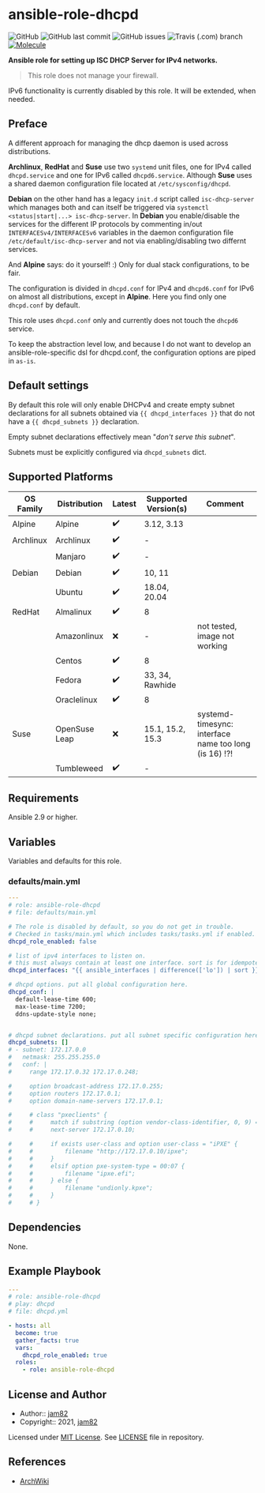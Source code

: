 # ansible-role-dhcpd

![GitHub](https://img.shields.io/github/license/jam82/ansible-role-dhcpd) ![GitHub last commit](https://img.shields.io/github/last-commit/jam82/ansible-role-dhcpd) ![GitHub issues](https://img.shields.io/github/issues-raw/jam82/ansible-role-dhcpd) ![Travis (.com) branch](https://img.shields.io/travis/com/jam82/ansible-role-dhcpd/main?label=travis) [![Molecule](https://github.com/jam82/ansible-role-dhcpd/actions/workflows/molecule.yml/badge.svg)](https://github.com/jam82/ansible-role-dhcpd/actions/workflows/molecule.yml)

**Ansible role for setting up ISC DHCP Server for IPv4 networks.**

> This role does not manage your firewall.

IPv6 functionality is currently disabled by this role.
It will be extended, when needed.

## Preface

A different approach for managing the dhcp daemon is used across distributions.

**Archlinux**, **RedHat** and **Suse** use two `systemd` unit files,
one for IPv4 called `dhcpd.service` and one for IPv6 called `dhcpd6.service`.
Although **Suse** uses a shared daemon configuration file located at
`/etc/sysconfig/dhcpd`.

**Debian** on the other hand has a legacy `init.d` script called
`isc-dhcp-server` which manages both and can itself be triggered via
`systemctl <status|start|...> isc-dhcp-server`. In **Debian** you enable/disable
the services for the different IP protocols by commenting
in/out `INTERFACESv4/INTERFACESv6` variables
in the daemon configuration file `/etc/default/isc-dhcp-server` and
not via enabling/disabling two differnt services.

And **Alpine** says: do it yourself! :)
Only for dual stack configurations, to be fair.

The configuration is divided in `dhcpd.conf` for IPv4
and `dhcpd6.conf` for IPv6 on almost all distributions,
except in **Alpine**. Here you find only one `dhcpd.conf` by default.

This role uses `dhcpd.conf` only and currently does not touch the `dhcpd6` service.

To keep the abstraction level low, and because I do not want to develop an
ansible-role-specific dsl for dhcpd.conf, the configuration options are piped in `as-is`.

## Default settings

By default this role will only enable DHCPv4 and create empty subnet
declarations for all subnets obtained via `{{ dhcpd_interfaces }}` that do not
have a `{{ dhcpd_subnets }}` declaration.

Empty subnet declarations effectively mean "*don't serve this subnet*".

Subnets must be explicitly configured via `dhcpd_subnets` dict.

## Supported Platforms

| OS Family | Distribution  | Latest | Supported Version(s) | Comment |
|-----------|---------------|--------|----------------------|---------|
| Alpine    | Alpine        | :heavy_check_mark: | 3.12, 3.13 | |
| Archlinux | Archlinux     | :heavy_check_mark: | - | |
|           | Manjaro       | :heavy_check_mark: | - | |
| Debian    | Debian        | :heavy_check_mark: | 10, 11 | |
|           | Ubuntu        | :heavy_check_mark: | 18.04, 20.04 | |
| RedHat    | Almalinux     | :heavy_check_mark: | 8 | |
|           | Amazonlinux   | :x: | - | not tested, image not working |
|           | Centos        | :heavy_check_mark: | 8 | |
|           | Fedora        | :heavy_check_mark: | 33, 34, Rawhide | |
|           | Oraclelinux   | :heavy_check_mark: | 8 | |
| Suse      | OpenSuse Leap | :x: | 15.1, 15.2, 15.3 | systemd-timesync: interface name too long (is 16) !?! |
|           | Tumbleweed    | :heavy_check_mark: | - | |

## Requirements

Ansible 2.9 or higher.

## Variables

Variables and defaults for this role.

### defaults/main.yml

```yaml
---
# role: ansible-role-dhcpd
# file: defaults/main.yml

# The role is disabled by default, so you do not get in trouble.
# Checked in tasks/main.yml which includes tasks/tasks.yml if enabled.
dhcpd_role_enabled: false

# list of ipv4 interfaces to listen on.
# this must always contain at least one interface. sort is for idempotence.
dhcpd_interfaces: "{{ ansible_interfaces | difference(['lo']) | sort }}"

# dhcpd options. put all global configuration here.
dhcpd_conf: |
  default-lease-time 600;
  max-lease-time 7200;
  ddns-update-style none;


# dhcpd subnet declarations. put all subnet specific configuration here.
dhcpd_subnets: []
# - subnet: 172.17.0.0
#   netmask: 255.255.255.0
#   conf: |
#     range 172.17.0.32 172.17.0.248;

#     option broadcast-address 172.17.0.255;
#     option routers 172.17.0.1;
#     option domain-name-servers 172.17.0.1;

#     # class "pxeclients" {
#     #     match if substring (option vendor-class-identifier, 0, 9) = "PXEClient";
#     #     next-server 172.17.0.10;

#     #     if exists user-class and option user-class = "iPXE" {
#     #         filename "http://172.17.0.10/ipxe";
#     #     }
#     #     elsif option pxe-system-type = 00:07 {
#     #         filename "ipxe.efi";
#     #     } else {
#     #         filename "undionly.kpxe";
#     #     }
#     # }
```

## Dependencies

None.

## Example Playbook

```yaml
---
# role: ansible-role-dhcpd
# play: dhcpd
# file: dhcpd.yml

- hosts: all
  become: true
  gather_facts: true
  vars:
    dhcpd_role_enabled: true
  roles:
    - role: ansible-role-dhcpd
```

## License and Author

- Author:: [jam82](https://github.com/jam82/)
- Copyright:: 2021, [jam82](https://github.com/jam82/)

Licensed under [MIT License](https://opensource.org/licenses/MIT).
See [LICENSE](https://github.com/jam82/ansible-role-dhcpd/blob/master/LICENSE) file in repository.

## References

- [ArchWiki](https://wiki.archlinux.org/)
